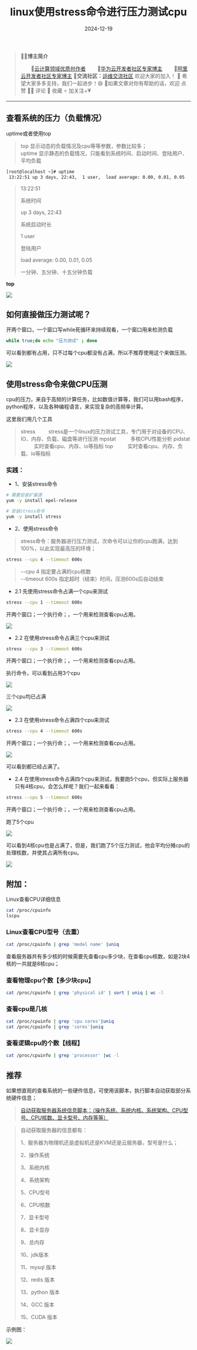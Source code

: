 ﻿---
title: linux使用stress命令进行压力测试cpu
icon: circle-info
order: 1
category:
  - Linux
tag:
  - Linux
  - 运维
pageview: false
date: 2024-12-19
comment: false
breadcrumb: false
---

>👨‍🎓**博主简介**
>
>&emsp;&emsp;🏅[云计算领域优质创作者](https://blog.csdn.net/liu_chen_yang?type=blog)
>&emsp;&emsp;🏅[华为云开发者社区专家博主](https://bbs.huaweicloud.com/community/myblog)
>&emsp;&emsp;🏅[阿里云开发者社区专家博主](https://developer.aliyun.com/my?spm=a2c6h.13148508.setting.3.21fc4f0eCmz1v3#/article?_k=zooqoz)
>💊**交流社区：**[运维交流社区](https://bbs.csdn.net/forums/lcy) 欢迎大家的加入！
>🐋 希望大家多多支持，我们一起进步！😄
>🎉如果文章对你有帮助的话，欢迎 点赞 👍🏻 评论 💬 收藏 ⭐️ 加关注+💗

---



## 查看系统的压力（负载情况）

uptime或者使用top

> top 显示动态的负载情况及cpu等等参数，参数比较多；<br>
> uptime 显示静态的负载情况，只能看到系统时间、启动时间、登陆用户、平均负载

```bash
[root@localhost ~]# uptime
 13:22:51 up 3 days, 22:43,  1 user,  load average: 0.00, 0.01, 0.05
```

>  13:22:51
>
> 系统时间
>
> 
>
>  up 3 days, 22:43
>
> 系统启动时长
>
> 
>
> 1 user
>
> 登陆用户
> 
>
> load average: 0.00, 0.01, 0.05
>
> 一分钟、五分钟、十五分钟负载

**top**


![](https://lcy-blog.oss-cn-beijing.aliyuncs.com/blog/202412191620136.png)





## 如何直接做压力测试呢？

开两个窗口，一个窗口写while死循环来持续观看，一个窗口用来检测负载

```bash
while true;do echo "压力测试" ; done
```



可以看到都有占用，只不过每个cpu都没有占满，所以不推荐使用这个来做压测。



![](https://lcy-blog.oss-cn-beijing.aliyuncs.com/blog/202412191620143.png)




## 使用stress命令来做CPU压测

cpu的压力，来自于高频的计算任务，比如数值计算等，我们可以用bash程序，python程序，以及各种编程语言，来实现复杂的高频率计算。

这里我们用几个工具

> stress	&emsp;&emsp;		stress是一个linux的压力测试工具，专门用于对设备的CPU、IO、内存、负载、磁盘等进行压测
> mpstat	&emsp;	&emsp;	多核CPU性能分析
> pidstat	&emsp;	&emsp;	实时查看cpu、内存、io等指标
> top	&emsp;	&emsp;	实时查看cpu、内存、负载、io等指标

### 实践：

- 1、安装stress命令

```bash
# 需要安装扩展源
yum -y install epel-release

# 安装stress命令
yum -y install stress
```

- 2、使用stress命令

> stress命令：服务器进行压力测试，次命令可以让你的cpu跑满，达到100%，以此实现最高压的环境；

```bash
stress --cpu 4 --timeout 600s
```

> --cpu 4	指定要占满的cpu核数<br>
> --timeout 600s	指定超时（结束）时间，压测600s后自动结束



- 2.1 先使用stress命令占满一个cpu来测试

```bash
stress --cpu 1 --timeout 600s
```

开两个窗口；一个执行命；，一个用来检测查看cpu占用。

![](https://lcy-blog.oss-cn-beijing.aliyuncs.com/blog/202412191621358.png)





- 2.2 在使用stress命令占满三个cpu来测试

```bash
stress --cpu 3 --timeout 600s
```

开两个窗口；一个执行命；，一个用来检测查看cpu占用。



执行命令，可以看到占用3个cpu

![](https://lcy-blog.oss-cn-beijing.aliyuncs.com/blog/202412191621895.png)




三个cpu均已占满


![](https://lcy-blog.oss-cn-beijing.aliyuncs.com/blog/202412191621924.png)






- 2.3 在使用stress命令占满四个cpu来测试

```bash
stress --cpu 4 --timeout 600s
```

开两个窗口；一个执行命；，一个用来检测查看cpu占用。


![](https://lcy-blog.oss-cn-beijing.aliyuncs.com/blog/202412191621747.png)



可以看到都已经占满了。







- 2.4 在使用stress命令占满四个cpu来测试，我要跑5个cpu，但实际上服务器只有4核cpu，会怎么样呢？我们一起来看看：

```bash
stress --cpu 5 --timeout 600s
```

开两个窗口；一个执行命；，一个用来检测查看cpu占用。



跑了5个cpu

![](https://lcy-blog.oss-cn-beijing.aliyuncs.com/blog/202412191621255.png)




可以看到4核cpu也是占满了，但是，我们跑了5个压力测试，他会平均分摊cpu的处理核数，并使其占满所有cpu。

![](https://lcy-blog.oss-cn-beijing.aliyuncs.com/blog/202412191621320.png)












## 附加：

Linux查看CPU详细信息

```bash
cat /proc/cpuinfo
lscpu
```



### Linux查看CPU型号（去重）
 ```bash
cat /proc/cpuinfo | grep 'model name' |uniq
 ```




查看服务器共有多少核的时候需要先查看cpu多少块，在查看cpu核数，如是2块4核的一共就是8核cpu；

### 查看物理cpu个数【多少块cpu】
```bash
cat /proc/cpuinfo | grep 'physical id' | sort | uniq | wc -l
```



### 查看cpu是几核
```bash
cat /proc/cpuinfo | grep 'cpu cores'|uniq
cat /proc/cpuinfo | grep 'cores'|uniq
```



### 查看逻辑cpu的个数【线程】
```bash
cat /proc/cpuinfo | grep 'processor' |wc -l
```



## 推荐



如果想直观的查看系统的一些硬件信息，可使用该脚本，执行脚本自动获取部分系统硬件信息；

> [自动获取服务器系统信息脚本：（操作系统、系统内核、系统架构、CPU型号、CPU核数、显卡型号、内存等等）](https://download.csdn.net/download/liu_chen_yang/88218063?spm=1001.2014.3001.5503)



> 自动获取服务器的信息都有：
>
> 1、服务器为物理机还是虚拟机还是KVM还是云服务器，型号是什么；
>
> 2、操作系统 
>
> 3、系统内核
>
> 4、系统架构 
>
> 5、CPU型号 
>
> 6、CPU核数 
>
> 7、显卡型号 
>
> 8、显卡显存 
>
> 9、总内存 
>
> 10、jdk版本 
>
> 11、mysql 版本 
>
> 12、redis 版本 
>
> 13、python 版本 
>
> 14、GCC 版本 
>
> 15、CUDA 版本




示例图：



![](https://lcy-blog.oss-cn-beijing.aliyuncs.com/blog/202412191622409.png)

